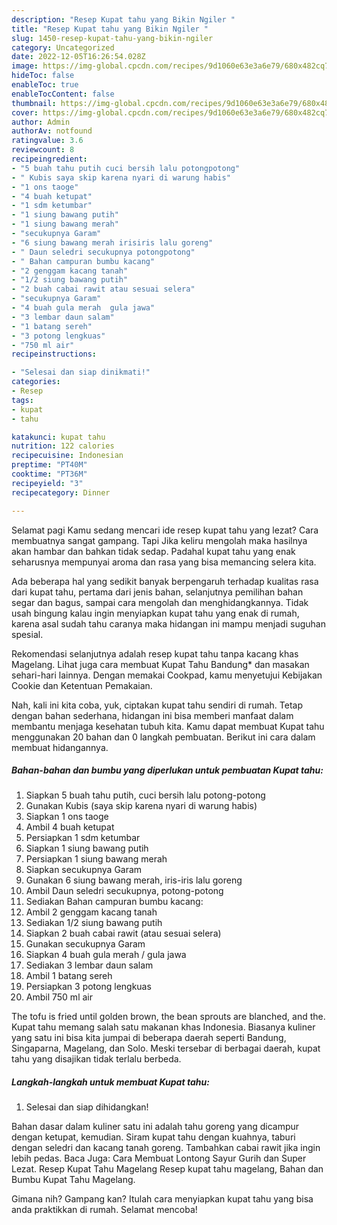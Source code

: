 ```yaml
---
description: "Resep Kupat tahu yang Bikin Ngiler "
title: "Resep Kupat tahu yang Bikin Ngiler "
slug: 1450-resep-kupat-tahu-yang-bikin-ngiler
category: Uncategorized
date: 2022-12-05T16:26:54.028Z
image: https://img-global.cpcdn.com/recipes/9d1060e63e3a6e79/680x482cq70/kupat-tahu-foto-resep-utama.jpg
hideToc: false
enableToc: true
enableTocContent: false
thumbnail: https://img-global.cpcdn.com/recipes/9d1060e63e3a6e79/680x482cq70/kupat-tahu-foto-resep-utama.jpg
cover: https://img-global.cpcdn.com/recipes/9d1060e63e3a6e79/680x482cq70/kupat-tahu-foto-resep-utama.jpg
author: Admin
authorAv: notfound
ratingvalue: 3.6
reviewcount: 8
recipeingredient:
- "5 buah tahu putih cuci bersih lalu potongpotong"
- " Kubis saya skip karena nyari di warung habis"
- "1 ons taoge"
- "4 buah ketupat"
- "1 sdm ketumbar"
- "1 siung bawang putih"
- "1 siung bawang merah"
- "secukupnya Garam"
- "6 siung bawang merah irisiris lalu goreng"
- " Daun seledri secukupnya potongpotong"
- " Bahan campuran bumbu kacang"
- "2 genggam kacang tanah"
- "1/2 siung bawang putih"
- "2 buah cabai rawit atau sesuai selera"
- "secukupnya Garam"
- "4 buah gula merah  gula jawa"
- "3 lembar daun salam"
- "1 batang sereh"
- "3 potong lengkuas"
- "750 ml air"
recipeinstructions:

- "Selesai dan siap dinikmati!"
categories:
- Resep
tags:
- kupat
- tahu

katakunci: kupat tahu 
nutrition: 122 calories
recipecuisine: Indonesian
preptime: "PT40M"
cooktime: "PT36M"
recipeyield: "3"
recipecategory: Dinner

---
```



Selamat pagi Kamu sedang mencari ide resep kupat tahu yang lezat? Cara membuatnya sangat gampang. Tapi Jika keliru mengolah maka hasilnya akan hambar dan bahkan tidak sedap. Padahal kupat tahu yang enak seharusnya mempunyai aroma dan rasa yang bisa memancing selera kita.


Ada beberapa hal yang sedikit banyak berpengaruh terhadap kualitas rasa dari kupat tahu, pertama dari jenis bahan, selanjutnya pemilihan bahan segar dan bagus, sampai cara mengolah dan menghidangkannya. Tidak usah bingung kalau ingin menyiapkan kupat tahu yang enak di rumah, karena asal sudah tahu caranya maka hidangan ini mampu menjadi suguhan spesial.

Rekomendasi selanjutnya adalah resep kupat tahu tanpa kacang khas Magelang. Lihat juga cara membuat Kupat Tahu Bandung* dan masakan sehari-hari lainnya. Dengan memakai Cookpad, kamu menyetujui Kebijakan Cookie dan Ketentuan Pemakaian.


Nah, kali ini kita coba, yuk, ciptakan kupat tahu sendiri di rumah. Tetap dengan bahan sederhana, hidangan ini bisa memberi manfaat dalam membantu menjaga kesehatan tubuh kita. Kamu dapat membuat Kupat tahu menggunakan 20 bahan dan 0 langkah pembuatan. Berikut ini cara dalam membuat hidangannya.

<!--inarticleads1-->

##### Bahan-bahan dan bumbu yang diperlukan untuk pembuatan Kupat tahu:

1. Siapkan 5 buah tahu putih, cuci bersih lalu potong-potong
1. Gunakan  Kubis (saya skip karena nyari di warung habis)
1. Siapkan 1 ons taoge
1. Ambil 4 buah ketupat
1. Persiapkan 1 sdm ketumbar
1. Siapkan 1 siung bawang putih
1. Persiapkan 1 siung bawang merah
1. Siapkan secukupnya Garam
1. Gunakan 6 siung bawang merah, iris-iris lalu goreng
1. Ambil  Daun seledri secukupnya, potong-potong
1. Sediakan  Bahan campuran bumbu kacang:
1. Ambil 2 genggam kacang tanah
1. Sediakan 1/2 siung bawang putih
1. Siapkan 2 buah cabai rawit (atau sesuai selera)
1. Gunakan secukupnya Garam
1. Siapkan 4 buah gula merah / gula jawa
1. Sediakan 3 lembar daun salam
1. Ambil 1 batang sereh
1. Persiapkan 3 potong lengkuas
1. Ambil 750 ml air


The tofu is fried until golden brown, the bean sprouts are blanched, and the. Kupat tahu memang salah satu makanan khas Indonesia. Biasanya kuliner yang satu ini bisa kita jumpai di beberapa daerah seperti Bandung, Singaparna, Magelang, dan Solo. Meski tersebar di berbagai daerah, kupat tahu yang disajikan tidak terlalu berbeda. 

<!--inarticleads2-->

##### Langkah-langkah untuk membuat Kupat tahu:


1. Selesai dan siap dihidangkan!

Bahan dasar dalam kuliner satu ini adalah tahu goreng yang dicampur dengan ketupat, kemudian. Siram kupat tahu dengan kuahnya, taburi dengan seledri dan kacang tanah goreng. Tambahkan cabai rawit jika ingin lebih pedas. Baca Juga: Cara Membuat Lontong Sayur Gurih dan Super Lezat. Resep Kupat Tahu Magelang Resep kupat tahu magelang, Bahan dan Bumbu Kupat Tahu Magelang. 

Gimana nih? Gampang kan? Itulah cara menyiapkan kupat tahu yang bisa anda praktikkan di rumah. Selamat mencoba!
